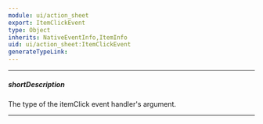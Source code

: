 ```yaml
---
module: ui/action_sheet
export: ItemClickEvent
type: Object
inherits: NativeEventInfo,ItemInfo
uid: ui/action_sheet:ItemClickEvent
generateTypeLink: 
---
```

---
##### shortDescription
The type of the itemClick event handler's argument.

---
<!-- Description goes here -->